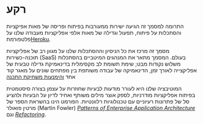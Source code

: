 רקע
==========

התרומה למסמך זה הגיעה ישירות ממעורבות בפיתוח ופריסה של מאות אפיקציות והסתכלות על פיתוח, תפעול וגדילה של מאות אלפי אפליקציות מעבודה שלנו על פלטפורמת<a href="http://www.heroku.com/" target="_blank">Heroku</a>.

מסמך זה מרכז את כל הניסיון וההסתכלות שלנו על מגוון רב של אפליקציות תוכנה-כשירות (SaaS) בעולם.
המסמך מתאר את המנהגים המיטביים בהסתכלות משלוש נקודות מבט; שימת תשומת לב מקסימלית בדינאמיקת גדילה טבעית של אפליקצייה לאורך זמן, הדינאמיקה של עבודה משותפת בין מפתחים שונים על מאגר קוד אחד <a href="http://blog.heroku.com/archives/2011/6/28/the_new_heroku_4_erosion_resistance_explicit_contracts/" target="_blank">והימנעות משחיקת התכנה</a>

המוטיבציה שלנו היא לעורר מודעות לבעיות שחוזרות על עצמן בצורה סיסטמטית בפיתוח אפליקציות מודרניות, לספק אוצר מילים משותף ואחיד לדיון על הבעיות ולהציע סל של פתרונות רעיוניים עם טכנולוגיות רלוונטיות. 
הפורמט הינו בהשראת הספר של מרטין פואולר (Martin Fowler) *<a href="https://books.google.com/books/about/Patterns_of_enterprise_application_archi.html?id=FyWZt5DdvFkC" target="_blank">Patterns of Enterprise Application Architecture</a>* וגם *<a href="https://books.google.com/books/about/Refactoring.html?id=1MsETFPD3I0C" target="_blank">Refactoring</a>*.